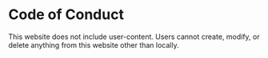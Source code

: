 # Code of Conduct
This website does not include user-content. Users cannot create, modify, or delete anything from this website other than locally.
